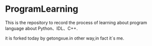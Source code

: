 # ProgramLearning
This is the repository to record the process of learning about program language about Python、IDL、C++.

it is forked today by getongxue.in other way,in fact it`s me.
